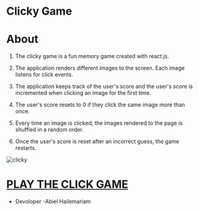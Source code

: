 # Clicky Game


# About
1. The clicky game is a fun memory game created with react.js.

2. The application renders different images to the screen. Each image listens for click events.

3. The application keeps track of the user's score and the user's score is incremented when clicking an image for the first time.

4. The user's score resets to 0 if they click the same image more than once.

5. Every time an image is clicked, the images rendered to the page is shuffled  in a random order.

6. Once the user's score is reset after an incorrect guess, the game restarts.

![clicky](https://user-images.githubusercontent.com/55037624/75103495-e7d81000-55c0-11ea-810a-783846444249.gif)

# [PLAY THE CLICK GAME](https://github.com/abielh06/clicky-game)

* Devoloper 
-Abiel Hailemariam



